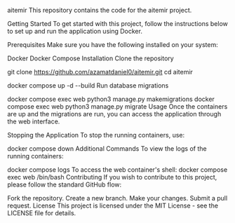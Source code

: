 aitemir
This repository contains the code for the aitemir project.

Getting Started
To get started with this project, follow the instructions below to set up and run the application using Docker.

Prerequisites
Make sure you have the following installed on your system:

Docker
Docker Compose
Installation
Clone the repository

git clone https://github.com/azamatdaniel0/aitemir.git
cd aitemir

docker compose up -d --build
Run database migrations

docker compose exec web python3 manage.py makemigrations
docker compose exec web python3 manage.py migrate
Usage
Once the containers are up and the migrations are run, you can access the application through the web interface.

Stopping the Application
To stop the running containers, use:

docker compose down
Additional Commands
To view the logs of the running containers:

docker compose logs
To access the web container's shell:
docker compose exec web /bin/bash
Contributing
If you wish to contribute to this project, please follow the standard GitHub flow:

Fork the repository.
Create a new branch.
Make your changes.
Submit a pull request.
License
This project is licensed under the MIT License - see the LICENSE file for details.

